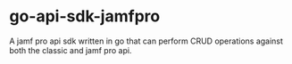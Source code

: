 # go-api-sdk-jamfpro
A jamf pro api sdk written in go that can perform CRUD operations against both the classic and jamf pro api.

